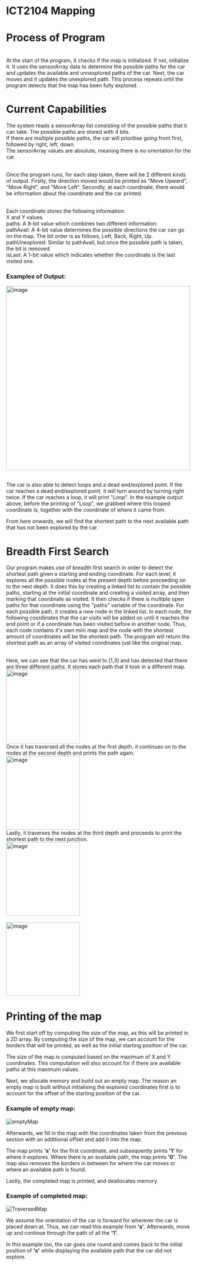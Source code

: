 # ICT2104 Mapping
# Process of Program
<br>At the start of the program, it checks if the map is initialized. If not, initialize it. It uses the sensorArray data to determine the possible paths for the car and updates the available and unnexplored paths of the car. Next, the car moves and it updates the unexplored path. This process repeats until the program detects that the map has been fully explored. 

# Current Capabilities
The system reads a sensorArray list consisting of the possible paths that it can take. The possible paths are stored with 4 bits.
<br> If there are multiple possible paths, the car will prioritise going front first, followed by right, left, down.
<br> The sensorArray values are absolute, meaning there is no orientation for the car.

<br>Once the program runs, for each step taken, there will be 2 different kinds of output. Firstly, the direction moved would be printed as “Move Upward”, “Move Right”, and “Move Left”. Secondly, at each coordinate, there would be information about the coordinate and the car printed.

<br>Each coordinate stores the following information:
<br>X and Y values.
<br>paths: A 8-bit value which combines two different information:
<br>pathAvail: A 4-bit value determines the possible directions the car can go on the map. The bit order is as follows, Left, Back, Right, Up.
<br>pathUnexplored: Similar to pathAvail, but once the possible path is taken, the bit is removed.
<br>isLast: A 1-bit value which indicates whether the coordinate is the last visited one.

### Examples of Output:
<img width="500" alt="image" src="https://user-images.githubusercontent.com/49942089/201339360-8df05cff-acb4-492e-ac8b-e1fc568205f6.png">

<br>The car is also able to detect loops and a dead end/explored point. If the car reaches a dead end/explored point, it will turn around by turning right twice. If the car reaches a loop, it will print "Loop". In the example output above, before the printing of "Loop", we grabbed where this looped coordinate is, together with the coordinate of where it came from.

From here onwards, we will find the shortest path to the next available path that has not been explored by the car.

# Breadth First Search
Our program makes use of breadth first search in order to detect the shortest path given a starting and ending coordinate. For each level, it explores all the possible nodes at the present depth before proceeding on to the next depth. It does this by creating a linked list to contain the possible paths, starting at the initial coordinate and creating a visited array, and then marking that coordinate as visited. It then checks if there is multiple open paths for that coordinate using the "paths" variable of the coordinate. For each possible path, it creates a new node in the linked list. In each node, the following coordinates that the car visits will be added on until it reaches the end point or if a coordinate has been visited before in another node. Thus, each node contains it's own mini map and the node with the shortest amount of coordinates will be the shortest path. The program will return the shortest path as an array of visited coordinates just like the original map.

<br>
Here, we can see that the car has went to [1,3] and has detected that there are three different paths. It stores each path that it took in a different map.
<br>
<img width="200" alt="image" src="https://user-images.githubusercontent.com/49942089/204198413-8f1ce3b4-8e3c-41ce-a4f5-9e35f91e78a9.png">
<br>
Once it has traversed all the nodes at the first depth, it continues on to the nodes at the second depth and prints the path again.
<br>
<img width="200" alt="image" src="https://user-images.githubusercontent.com/49942089/202858187-41d6ed5a-5bcf-498d-b87a-533c07251fab.png">
<br>
Lastly, it traverses the nodes at the third depth and proceeds to print the shortest path to the next junction.
<br>
<img width="200" alt="image" src="https://user-images.githubusercontent.com/49942089/202858350-9577d32c-fe59-469f-ac9a-fa87acdeaed0.png">
<br>


<br>
<img width="200" alt="image" src="https://user-images.githubusercontent.com/49942089/204197605-f31e54c5-7ef4-439a-9b3b-313a278783f3.png">


# Printing of the map
We first start off by computing the size of the map, as this will be printed in a 2D array. By computing the size of the map, we can account for the borders that will be printed, as well as the initial starting position of the car.

The size of the map is computed based on the maximum of X and Y coordinates. This computation will also account for if there are available paths at this maximum values.

Next, we allocate memory and build out an empty map. The reason an empty map is built without initialising the explored coordinates first is to account for the offset of the starting position of the car.

### Example of empty map:
![emptyMap](https://user-images.githubusercontent.com/90232507/201453598-48a2b192-1b0c-4d6d-972a-f0a78236c96d.png)


Afterwards, we fill in the map with the coordinates taken from the previous section with an additional offset and add it into the map. 

The map prints **'s'** for the first coordinate, and subsequently prints **'1'** for where it explores. Where there is an available path, the map prints **'0'**. The map also removes the borders in between for where the car moves or where an available path is found.

Lastly, the completed map is printed, and deallocates memory.

### Example of completed map:
![TraversedMap](https://user-images.githubusercontent.com/90232507/201453705-07f0a732-b3ce-42ca-bf49-7ae5239790e7.png)

We assume the orientation of the car is forward for wherever the car is placed down at. Thus, we can read this example from **'s'**. Afterwards, move up and continue through the path of all the **'1'**. 

In this example too, the car goes one round and comes back to the initial position of **'s'** while displaying the available path that the car did not explore. 



